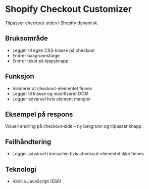 # Shopify Checkout Customizer

Tilpasser checkout-siden i Shopify dynamisk.

## Bruksområde

- Legger til egen CSS-klasse på checkout
- Endrer bakgrunnsfarge
- Endrer tekst på kjøpsknapp

## Funksjon

- Validerer at checkout-elementet finnes
- Legger til klasse og modifiserer DOM
- Logger advarsel hvis element mangler

## Eksempel på respons

Visuell endring på checkout-side – ny bakgrunn og tilpasset knapp.

## Feilhåndtering

- Logger advarsel i konsollen hvis checkout-elementet ikke finnes

## Teknologi

- Vanilla JavaScript (ES6)
